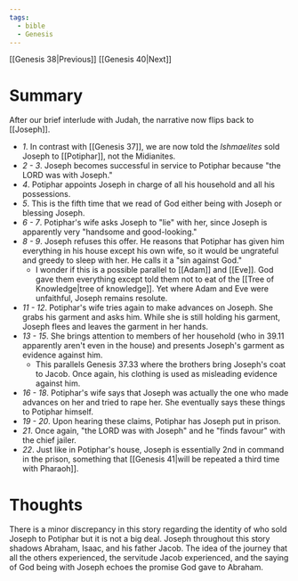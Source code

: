 ```yaml
---
tags:
  - bible
  - Genesis
---
```

[[Genesis 38|Previous]] [[Genesis 40|Next]]
# Summary
After our brief interlude with Judah, the narrative now flips back to [[Joseph]].
- *1*. In contrast with [[Genesis 37]], we are now told the *Ishmaelites* sold Joseph to [[Potiphar]], not the Midianites.
- *2 - 3*. Joseph becomes successful in service to Potiphar because "the LORD was with Joseph."
- *4*. Potiphar appoints Joseph in charge of all his household and all his possessions. 
- *5*. This is the fifth time that we read of God either being with Joseph or blessing Joseph. 
- *6 - 7*. Potiphar's wife asks Joseph to "lie" with her, since Joseph is apparently very "handsome and good-looking."
- *8 - 9*. Joseph refuses this offer. He reasons that Potiphar has given him everything in his house except his own wife, so it would be ungrateful and greedy to sleep with her. He calls it a "sin against God."
	- I wonder if this is a possible parallel to [[Adam]] and [[Eve]]. God gave them everything except told them not to eat of the [[Tree of Knowledge|tree of knowledge]]. Yet where Adam and Eve were unfaithful, Joseph remains resolute.
- *11 - 12*. Potiphar's wife tries again to make advances on Joseph. She grabs his garment and asks him. While she is still holding his garment, Joseph flees and leaves the garment in her hands.
- *13 - 15*. She brings attention to members of her household (who in 39.11 apparently aren't even in the house) and presents Joseph's garment as evidence against him.
	- This parallels Genesis 37.33 where the brothers bring Joseph's coat to Jacob. Once again, his clothing is used as misleading evidence against him.
- *16 - 18*. Potiphar's wife says that Joseph was actually the one who made advances on her and tried to rape her. She eventually says these things to Potiphar himself.
- *19 - 20*. Upon hearing these claims, Potiphar has Joseph put in prison.
- *21*. Once again, "the LORD was with Joseph" and he "finds favour" with the chief jailer.
- *22*. Just like in Potiphar's house, Joseph is essentially 2nd in command in the prison, something that [[Genesis 41|will be repeated a third time with Pharaoh]]. 
# Thoughts
There is a minor discrepancy in this story regarding the identity of who sold Joseph to Potiphar but it is not a big deal. Joseph throughout this story shadows Abraham, Isaac, and his father Jacob. The idea of the journey that all the others experienced, the servitude Jacob experienced, and the saying of God being with Joseph echoes the promise God gave to Abraham.